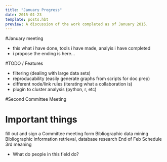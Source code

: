```yaml
---
title: "January Progress"
date: 2015-01-23
template: posts.hbt
preview: A discussion of the work completed as of January 2015.
---
```


#January meeting
- this what i have done, tools i have made, analyis i have completed
- i propose the ending is here...

#TODO / Features
- filtering (dealing with large data sets)
- reproducability (easily generate graphs from scripts for doc prep)
- different node/link rules (iterating what a collaboration is)
- plugin to cluster analysis (python, r, etc)


#Second Committee Meeting

# Important things
fill out and sign a Committee meeting form
Bibliographic data mining
Bibliographic information retrieval, database research
End of Feb Schedule 3rd meaning
- What do people in this field do?


